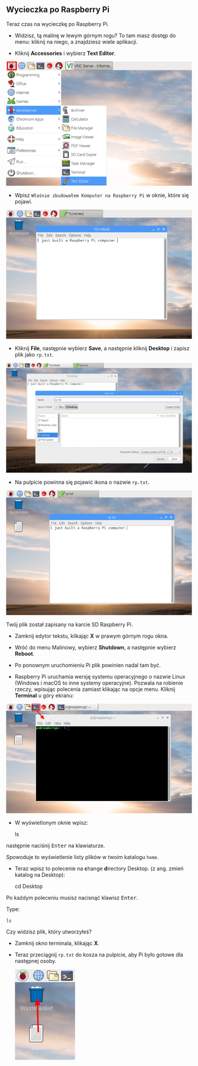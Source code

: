 ## Wycieczka po Raspberry Pi

Teraz czas na wycieczkę po Raspberry Pi.

+ Widzisz, tą malinę w lewym górnym rogu? To tam masz dostęp do menu: kliknij na niego, a znajdziesz wiele aplikacji.

+ Kliknij **Accessories** i wybierz **Text Editor**.

![screenshot](images/pi-accessories.png)

+ Wpisz `Właśnie zbudowałem Komputer na Raspberry Pi` w oknie, które się pojawi.

![screenshot](images/pi-text-editor.png)

+ Kliknij **File**, następnie wybierz **Save**, a następnie kliknij **Desktop** i zapisz plik jako `rp.txt`.

![screenshot](images/pi-save.png)

+ Na pulpicie powinna się pojawić ikona o nazwie `rp.txt`.

![screenshot](images/pi-saved.png)

Twój plik został zapisany na karcie SD Raspberry Pi.

+ Zamknij edytor tekstu, klikając **X** w prawym górnym rogu okna.

+ Wróć do menu Malinowy, wybierz **Shutdown**, a następnie wybierz **Reboot**.

+ Po ponownym uruchomieniu Pi plik powinien nadal tam być.

+ Raspberry Pi uruchamia wersję systemu operacyjnego o nazwie Linux (Windows i macOS to inne systemy operacyjne). Pozwala na robienie rzeczy, wpisując polecenia zamiast klikając na opcje menu. Kliknij **Terminal** u góry ekranu:

![screenshot](images/pi-command-prompt.png)

+ W wyświetlonym oknie wpisz:

    ls
    

następnie naciśnij <kbd>Enter</kbd> na klawiaturze.

Spowoduje to wyświetlenie listy plików w twoim katalogu `home`.

+ Teraz wpisz to polecenie na **c**hange **d**irectory Desktop. (z ang. zmień katalog na Desktop):

    cd Desktop
    

Po każdym poleceniu musisz nacisnąć klawisz <kbd>Enter</kbd>.

Type:

    ls
    

Czy widzisz plik, który utworzyłeś?

+ Zamknij okno terminala, klikając **X**.

+ Teraz przeciągnij `rp.txt` do kosza na pulpicie, aby Pi było gotowe dla następnej osoby.
    
    ![screenshot](images/pi-waste.png)